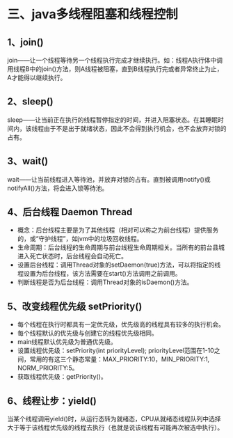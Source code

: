 # 三、java多线程阻塞和线程控制

## 1、join()

join——让一个线程等待另一个线程执行完成才继续执行。如：线程A执行体中调用线程B中的join()方法，则A线程被阻塞，直到B线程执行完或者异常终止为止，A才能得以继续执行。

## 2、sleep()
sleep——让当前正在执行的线程暂停指定的时间，并进入阻塞状态。在其睡眠时间内，该线程由于不是出于就绪状态，因此不会得到执行机会，也不会放弃对锁的占有。

## 3、wait()
wait——让当前线程进入等待池，并放弃对锁的占有。直到被调用notify()或notifyAll()方法，将会进入锁等待池。

## 4、后台线程 Daemon Thread
* 概念：后台线程主要是为了其他线程（相对可以称之为前台线程）提供服务的，或“守护线程”，如jvm中的垃圾回收线程。
* 生命周期：后台线程的生命周期与前台线程生命周期相关。当所有的前台县城进入死亡状态时，后台线程会自动死亡。
* 设置后台线程：调用Thread对象的setDaemon(true)方法，可以将指定的线程设置为后台线程，该方法需要在start()方法调用之前调用。
* 判断线程是否为后台线程：调用Thread对象的isDaemon()方法。

## 5、改变线程优先级 setPriority()
* 每个线程在执行时都具有一定优先级，优先级高的线程具有较多的执行机会。
* 每个线程默认的优先级与创建它的线程优先级相同。
* main线程默认优先级为普通优先级。
* 设置线程优先级：setPriority(int priorityLevel); priorityLevel范围在1-10之间，常用的有这三个静态常量：MAX_PRIORITY:10，MIN_PRIORITY:1, NORM_PRIORITY:5。
* 获取线程优先级：getPriority()。

## 6、线程让步：yield()
当某个线程调用yield()时，从运行态转为就绪态，CPU从就绪态线程队列中选择大于等于该线程优先级的线程去执行（也就是说该线程有可能再次被选中执行）。

















